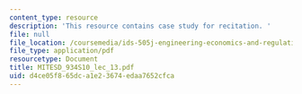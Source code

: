 ```yaml
---
content_type: resource
description: 'This resource contains case study for recitation. '
file: null
file_location: /coursemedia/ids-505j-engineering-economics-and-regulation-of-the-electric-power-sector-spring-2010/d4ce05f865dca1e23674edaa7652cfca_MITESD_934S10_lec_13.pdf
file_type: application/pdf
resourcetype: Document
title: MITESD_934S10_lec_13.pdf
uid: d4ce05f8-65dc-a1e2-3674-edaa7652cfca
---
```

